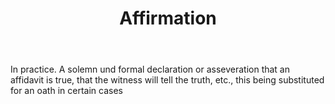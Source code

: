 ---
title: Affirmation
permalink: "/definitions/affirmation.html"
body: In practice. A solemn und formal declaration or asseveration that an affidavit
  is true, that the witness will tell the truth, etc., this being substituted for
  an oath in certain cases
published_at: '2018-07-07'
layout: post
---